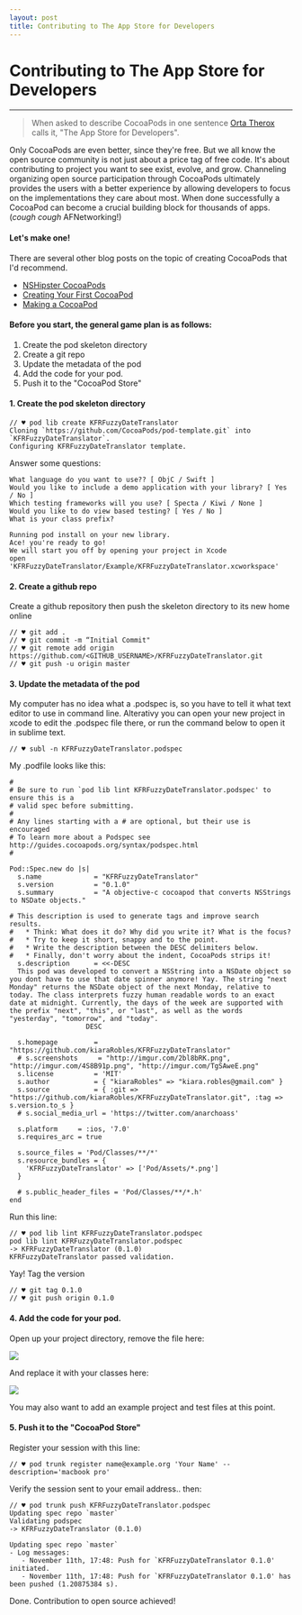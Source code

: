```yaml
---
layout: post
title: Contributing to The App Store for Developers
---
```

# Contributing to The App Store for Developers
---

> When asked to describe CocoaPods in one sentence [Orta Therox](https://twitter.com/orta) calls it, 
"The App Store for Developers". 

Only CocoaPods are even better, since they're free. But we all know the open source community is not just about a price tag of free code. It's about contributing to project you want to see exist, evolve, and grow. Channeling organizing open source participation through CocoaPods ultimately provides the users with a better experience by allowing developers to focus on the implementations they care about most. When done successfully a CocoaPod can become a crucial building block for thousands of apps. (*cough cough* AFNetworking!)

#### Let's make one!

There are several other blog posts on the topic of creating CocoaPods that I'd recommend. 
- [NSHipster CocoaPods](http://nshipster.com/cocoapods/)
- [Creating Your First CocoaPod](http://code.tutsplus.com/tutorials/creating-your-first-cocoapod--cms-24332)
- [Making a CocoaPod](https://guides.cocoapods.org/making/making-a-cocoapod.html)


#### Before you start, the general game plan is as follows:
1. Create the pod skeleton directory
2. Create a git repo
3. Update the metadata of the pod
4. Add the code for your pod.
5. Push it to the "CocoaPod Store"

#### 1. Create the pod skeleton directory
    // ♥ pod lib create KFRFuzzyDateTranslator
    Cloning `https://github.com/CocoaPods/pod-template.git` into `KFRFuzzyDateTranslator`.
    Configuring KFRFuzzyDateTranslator template.

Answer some questions:

    What language do you want to use?? [ ObjC / Swift ]
    Would you like to include a demo application with your library? [ Yes / No ]
    Which testing frameworks will you use? [ Specta / Kiwi / None ]
    Would you like to do view based testing? [ Yes / No ]
    What is your class prefix?

    Running pod install on your new library.
    Ace! you're ready to go!
    We will start you off by opening your project in Xcode
    open 'KFRFuzzyDateTranslator/Example/KFRFuzzyDateTranslator.xcworkspace'

#### 2. Create a github repo
    
Create a github repository then push the skeleton directory to its new home online
    
    // ♥ git add .
    // ♥ git commit -m “Initial Commit"
    // ♥ git remote add origin https://github.com/<GITHUB_USERNAME>/KFRFuzzyDateTranslator.git
    // ♥ git push -u origin master

#### 3. Update the metadata of the pod

My computer has no idea what a .podspec is, so you have to tell it what text editor to use in command line. Alterativy you can open your new project in xcode to edit the .podspec file there, or run the command below to open it in sublime text.

    // ♥ subl -n KFRFuzzyDateTranslator.podspec
    
My .podfile looks like this:

    #
    # Be sure to run `pod lib lint KFRFuzzyDateTranslator.podspec' to ensure this is a
    # valid spec before submitting.
    #
    # Any lines starting with a # are optional, but their use is encouraged
    # To learn more about a Podspec see http://guides.cocoapods.org/syntax/podspec.html
    #
    
    Pod::Spec.new do |s|
      s.name             = "KFRFuzzyDateTranslator"
      s.version          = "0.1.0"
      s.summary          = "A objective-c cocoapod that converts NSStrings to NSDate objects."

    # This description is used to generate tags and improve search results.
    #   * Think: What does it do? Why did you write it? What is the focus?
    #   * Try to keep it short, snappy and to the point.
    #   * Write the description between the DESC delimiters below.
    #   * Finally, don't worry about the indent, CocoaPods strips it!  
      s.description      = <<-DESC 
      This pod was developed to convert a NSString into a NSDate object so you dont have to use that date spinner anymore! Yay. The string "next Monday" returns the NSDate object of the next Monday, relative to today. The class interprets fuzzy human readable words to an exact date at midnight. Currently, the days of the week are supported with the prefix "next", "this", or "last", as well as the words "yesterday", "tomorrow", and "today".
                       DESC

      s.homepage         = "https://github.com/kiaraRobles/KFRFuzzyDateTranslator"
      # s.screenshots     = "http://imgur.com/2bl8bRK.png", "http://imgur.com/4S8B91p.png", "http://imgur.com/TgSAweE.png"
      s.license          = 'MIT'
      s.author           = { "kiaraRobles" => "kiara.robles@gmail.com" }
      s.source           = { :git =>     "https://github.com/kiaraRobles/KFRFuzzyDateTranslator.git", :tag => s.version.to_s }
      # s.social_media_url = 'https://twitter.com/anarchoass'

      s.platform     = :ios, '7.0'
      s.requires_arc = true

      s.source_files = 'Pod/Classes/**/*'
      s.resource_bundles = {
        'KFRFuzzyDateTranslator' => ['Pod/Assets/*.png']
      }

      # s.public_header_files = 'Pod/Classes/**/*.h'
    end
    
Run this line:

    // ♥ pod lib lint KFRFuzzyDateTranslator.podspec
    pod lib lint KFRFuzzyDateTranslator.podspec
    -> KFRFuzzyDateTranslator (0.1.0)
    KFRFuzzyDateTranslator passed validation.
    
Yay! Tag the version

    // ♥ git tag 0.1.0
    // ♥ git push origin 0.1.0

#### 4. Add the code for your pod.

Open up your project directory, remove the file here:

![](http://imgur.com/irqPVeo.png)

And replace it with your classes here:

![](http://imgur.com/3sNTjGJ.png)

You may also want to add an example project and test files at this point.

#### 5. Push it to the "CocoaPod Store"

Register your session with this line:

    // ♥ pod trunk register name@example.org 'Your Name' --description='macbook pro'

Verify the session sent to your email address.. then:

    // ♥ pod trunk push KFRFuzzyDateTranslator.podspec
    Updating spec repo `master`
    Validating podspec
    -> KFRFuzzyDateTranslator (0.1.0)

    Updating spec repo `master`
    - Log messages:
       - November 11th, 17:48: Push for `KFRFuzzyDateTranslator 0.1.0' initiated.
       - November 11th, 17:48: Push for `KFRFuzzyDateTranslator 0.1.0' has been pushed (1.20875384 s).
       

Done. Contribution to open source achieved!
